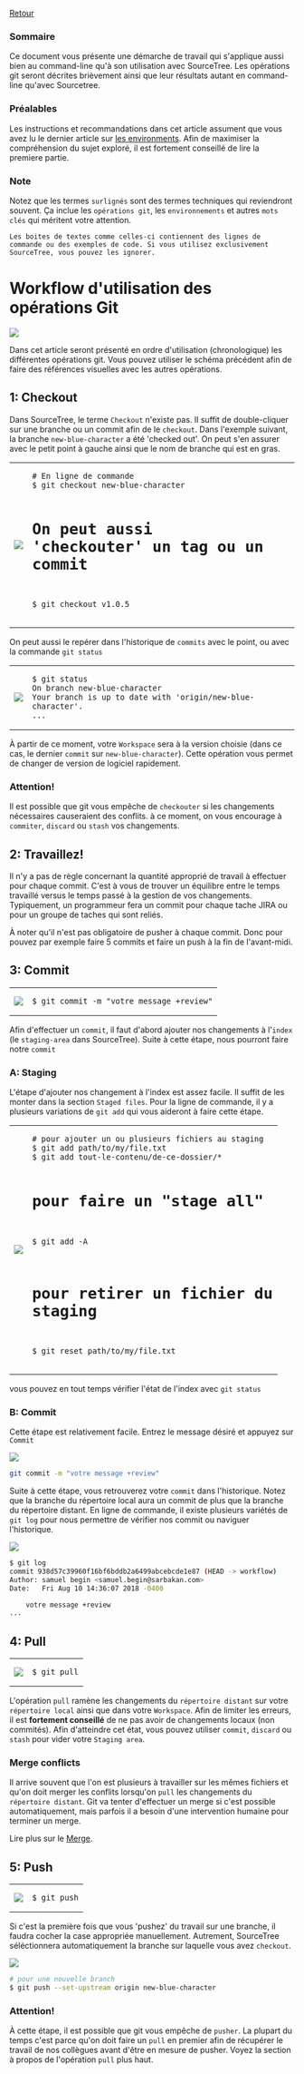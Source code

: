 [Retour](README.md)

### Sommaire

Ce document vous présente une démarche de travail qui s'applique aussi bien au command-line qu'à son utilisation avec SourceTree. Les opérations git seront décrites brièvement ainsi que leur résultats autant en command-line qu'avec Sourcetree.

### Préalables

Les instructions et recommandations dans cet article assument que vous avez lu le dernier article sur [les environments](git-environments.md). Afin de maximiser la compréhension du sujet exploré, il est fortement conseillé de lire la premiere partie.

### Note

Notez que les termes `surlignés` sont des termes techniques qui reviendront souvent. Ça inclue les `opérations git`, les `environnements` et autres `mots clés` qui méritent votre attention.

```
Les boites de textes comme celles-ci contiennent des lignes de commande ou des exemples de code. Si vous utilisez exclusivement SourceTree, vous pouvez les ignorer.
```

# Workflow d'utilisation des opérations Git

![](img/workflow/commands-workflow-reworked.png)

Dans cet article seront présenté en ordre d'utilisation (chronologique) les différentes opérations git. Vous pouvez utiliser le schéma précédent afin de faire des références visuelles avec les autres opérations.

## 1: Checkout

Dans SourceTree, le terme `Checkout` n'existe pas. Il suffit de double-cliquer sur une branche ou un commit afin de le `checkout`. Dans l'exemple suivant, la branche `new-blue-character` a été 'checked out'. On peut s'en assurer avec le petit point à gauche ainsi que le nom de branche qui est en gras. 

<table><tr>
<td>
	<img src="img/workflow/checkout.jpg"/>
</td>
<td style="height:100%;">
<pre class="code highlight js-syntax-highlight shell monokai" v-pre="true" lang="shell"><code># En ligne de commande
$ git checkout new-blue-character

# On peut aussi 'checkouter' un tag ou un commit
$ git checkout v1.0.5</code></pre>
</td>
</tr></table>

On peut aussi le repérer dans l'historique de `commits` avec le point, ou avec la commande `git status`

<table><tr>
<td>
	<img src="img/workflow/checkout-history.jpg"/>
</td>
<td style="height:100%;">
<pre class="code highlight js-syntax-highlight shell monokai" v-pre="true" lang="shell"><code>$ git status
On branch new-blue-character
Your branch is up to date with 'origin/new-blue-character'.
...</code></pre>
</td>
</tr></table>

À partir de ce moment, votre `Workspace` sera à la version choisie (dans ce cas, le dernier `commit` sur `new-blue-character`). Cette opération vous permet de changer de version de logiciel rapidement.

### Attention!

Il est possible que git vous empêche de `checkouter` si les changements nécessaires causeraient des conflits. à ce moment, on vous encourage à `commiter`, `discard` ou `stash` vos changements.

## 2: Travaillez!

Il n'y a pas de règle concernant la quantité approprié de travail à effectuer pour chaque commit. C'est à vous de trouver un équilibre entre le temps travaillé versus le temps passé à la gestion de vos changements. Typiquement, un programmeur fera un commit pour chaque tache JIRA ou pour un groupe de taches qui sont reliés. 

À noter qu'il n'est pas obligatoire de pusher à chaque commit. Donc pour pouvez par exemple faire 5 commits et faire un push à la fin de l'avant-midi.

## 3: Commit

<table><tr>
<td>
	<img src="img/operations/commit.jpg"/>
</td>
<td>
<pre style="height:100%;" class="code highlight js-syntax-highlight shell monokai" v-pre="true" lang="shell"><code>$ git commit -m "votre message +review"</code>
</pre>
</td>
</tr></table>

Afin d'effectuer un `commit`, il faut d'abord ajouter nos changements à l'`index` (le `staging-area` dans SourceTree). Suite à cette étape, nous pourront faire notre `commit`

### A: Staging

L'étape d'ajouter nos changement à l'index est assez facile. Il suffit de les monter dans la section `Staged files`. Pour la ligne de commande, il y a plusieurs variations de `git add` qui vous aideront à faire cette étape.

<table><tr>
<td>
	<img src="img/workflow/staging-area.jpg"/>
</td>
<td style="height:100%;">
<pre class="code highlight js-syntax-highlight shell monokai" v-pre="true" lang="shell"><code># pour ajouter un ou plusieurs fichiers au staging
$ git add path/to/my/file.txt
$ git add tout-le-contenu/de-ce-dossier/*

# pour faire un "stage all"
$ git add -A

# pour retirer un fichier du staging
$ git reset path/to/my/file.txt</code></pre>
</td>
</tr></table>

vous pouvez en tout temps vérifier l'état de l'index avec `git status`

### B: Commit

Cette étape est relativement facile. Entrez le message désiré et appuyez sur `Commit`

![](img/workflow/commit-message.jpg)

```bash
git commit -m "votre message +review"
``` 

Suite à cette étape, vous retrouverez votre `commit` dans l'historique. Notez que la branche du répertoire local aura un commit de plus que la branche du répertoire distant. En ligne de commande, il existe plusieurs variétés de `git log` pour nous permettre de vérifier nos commit ou naviguer l'historique.

![](img/workflow/commit-succesful.jpg)

```bash
$ git log
commit 938d57c39960f16bf6bddb2a6499abcebcde1e87 (HEAD -> workflow)
Author: samuel begin <samuel.begin@sarbakan.com>
Date:   Fri Aug 10 14:36:07 2018 -0400

    votre message +review
...
```

## 4: Pull

<table><tr>
<td>
	<img src="img/operations/pull.jpg"/>
</td>
<td>
<pre style="height:100%;" class="code highlight js-syntax-highlight shell monokai" v-pre="true" lang="shell"><code>$ git pull</code>
</pre>
</td>
</tr></table>

L'opération `pull` ramène les changements du `répertoire distant` sur votre `répertoire local` ainsi que dans votre `Workspace`. Afin de limiter les erreurs, il est **fortement conseillé** de ne pas avoir de changements locaux (non commités). Afin d'atteindre cet état, vous pouvez utiliser `commit`, `discard` ou `stash` pour vider votre `Staging area`.

### Merge conflicts

Il arrive souvent que l'on est plusieurs à travailler sur les mêmes fichiers et qu'on doit merger les conflits lorsqu'on `pull` les changements du `répertoire distant`. Git va tenter d'effectuer un merge si c'est possible automatiquement, mais parfois il a besoin d'une intervention humaine pour terminer un merge.

Lire plus sur le [Merge](merge.md).

## 5: Push

<table><tr>
<td>
	<img src="img/operations/push.jpg"/>
</td>
<td>
<pre style="height:100%;" class="code highlight js-syntax-highlight shell monokai" v-pre="true" lang="shell"><code>$ git push</code>
</pre>
</td>
</tr></table>

Si c'est la première fois que vous 'pushez' du travail sur une branche, il faudra cocher la case appropriée manuellement. Autrement, SourceTree séléctionnera automatiquement la branche sur laquelle vous avez `checkout`.

![](img/workflow/push-window.jpg)

```bash
# pour une nouvelle branch
$ git push --set-upstream origin new-blue-character
```

### Attention!

À cette étape, il est possible que git vous empêche de `pusher`. La plupart du temps c'est parce qu'on doit faire un `pull` en premier afin de récupérer le travail de nos collègues avant d'être en mesure de pusher. Voyez la section à propos de l'opération `pull` plus haut.
